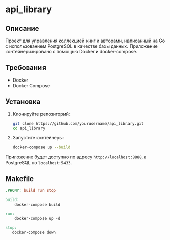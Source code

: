 # api_library

## Описание

Проект для управления коллекцией книг и авторами, написанный на Go с использованием PostgreSQL в качестве базы данных. Приложение контейнеризировано с помощью Docker и docker-compose.

## Требования

- Docker
- Docker Compose

## Установка

1. Клонируйте репозиторий:
    ```sh
    git clone https://github.com/yourusername/api_library.git
    cd api_library
    ```

2. Запустите контейнеры:
    ```sh
    docker-compose up --build
    ```

Приложение будет доступно по адресу `http://localhost:8888`, а PostgreSQL по `localhost:5433`.

## Makefile
```makefile
.PHONY: build run stop

build:
    docker-compose build

run:
    docker-compose up -d

stop:
   docker-compose down